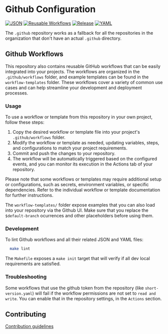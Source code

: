 # Github Configuration

[![JSON](https://github.com/darioblanco/.github/actions/workflows/_json.yaml/badge.svg)](https://github.com/darioblanco/.github/actions/workflows/_json.yaml)
[![Reusable Workflows](https://github.com/darioblanco/.github/actions/workflows/_reusable-workflows.yaml/badge.svg)](https://github.com/darioblanco/.github/actions/workflows/_reusable-workflows.yaml)
[![Release](https://github.com/darioblanco/.github/actions/workflows/_short-version.yaml/badge.svg)](https://github.com/darioblanco/.github/actions/workflows/_short-version.yaml)
[![YAML](https://github.com/darioblanco/.github/actions/workflows/_yaml.yaml/badge.svg)](https://github.com/darioblanco/.github/actions/workflows/_yaml.yaml)

The `.github` repository works as a fallback for all the repositories in the organization
that don't have an actual `.github` directory.

## Github Workflows

This repository also contains reusable GitHub workflows that can be easily integrated into your projects.
The workflows are organized in the `.github/workflows` folder, and example templates can be found
in the `workflow-templates` folder.
These workflows cover a variety of common use cases and can help streamline your development and deployment processes.

### Usage

To use a workflow or template from this repository in your own project, follow these steps:

1. Copy the desired workflow or template file into your project's `.github/workflows` folder.
2. Modify the workflow or template as needed, updating variables, steps, and configurations to match your project requirements.
3. Commit and push the changes to your repository.
4. The workflow will be automatically triggered based on the configured events, and you can monitor its execution in the Actions tab of your repository.

Please note that some workflows or templates may require additional setup or configurations, such as secrets, environment variables, or specific dependencies. Refer to the individual workflow or template documentation for further instructions.

The `workflow-templates/` folder expose examples that you can also load into your repository via the Github UI.
Make sure that you replace the `$default-branch` ocurrences and other placeholders before using them.

### Development

To lint Github workflows and all their related JSON and YAML files:

```sh
  make lint
```

The `Makefile` exposes a `make init` target that will verify if all dev local requirements are satisfied.

### Troubleshooting

Some workflows that use the github token from the repository (like `short-version.yaml`)
will fail if the workflow permissions are not set to `read and write`.
You can enable that in the repository settings, in the `Actions` section.

## Contributing

[Contribution guidelines](CONTRIBUTING.md)
